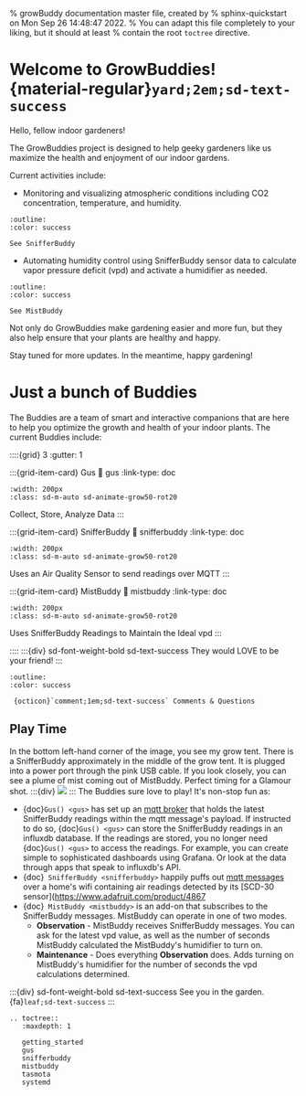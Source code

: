 % growBuddy documentation master file, created by
% sphinx-quickstart on Mon Sep 26 14:48:47 2022.
% You can adapt this file completely to your liking, but it should at least
% contain the root `toctree` directive.

# Welcome to GrowBuddies! {material-regular}`yard;2em;sd-text-success`
Hello, fellow indoor gardeners!

The GrowBuddies project is designed to help geeky gardeners like us maximize the health and enjoyment of our indoor gardens.

Current activities include:
- Monitoring and visualizing atmospheric conditions including CO2 concentration, temperature, and humidity.
```{button-ref} snifferbuddy
:outline:
:color: success

See SnifferBuddy
```
- Automating humidity control using SnifferBuddy sensor data to calculate vapor pressure deficit (vpd) and activate a humidifier as needed.
```{button-ref} mistbuddy
:outline:
:color: success

See MistBuddy
```
Not only do GrowBuddies make gardening easier and more fun, but they also help ensure that your plants are healthy and happy.

Stay tuned for more updates. In the meantime, happy gardening!


# Just a bunch of Buddies
 The Buddies are a team of smart and interactive companions that are here to help you optimize the growth and health of your indoor plants.  The current Buddies include:

::::{grid} 3
:gutter: 1

:::{grid-item-card} Gus
:link: gus
:link-type: doc
```{image} images/hamster.jpg
:width: 200px
:class: sd-m-auto sd-animate-grow50-rot20
```
Collect, Store, Analyze Data
:::

:::{grid-item-card} SnifferBuddy
:link: snifferbuddy
:link-type: doc

```{image} images/dog.jpg
:width: 200px
:class: sd-m-auto sd-animate-grow50-rot20
```
Uses an Air Quality Sensor to send readings over MQTT
:::

:::{grid-item-card} MistBuddy
:link: mistbuddy
:link-type: doc
```{image} images/whale.svg
:width: 200px
:class: sd-m-auto sd-animate-grow50-rot20
```
Uses SnifferBuddy Readings to Maintain the Ideal vpd
:::

::::
:::{div} sd-font-weight-bold sd-text-success
They would LOVE to be your friend!
:::





```{button-link} https://github.com/solarslurpi/GrowBuddies/discussions
:outline:
:color: success

 {octicon}`comment;1em;sd-text-success` Comments & Questions
```

## Play Time
In the bottom left-hand corner of the image, you see my grow tent.  There is a SnifferBuddy approximately in the middle of the grow tent.  It is plugged into a power port through the pink USB cable.  If you look closely, you can see a plume of mist coming out of MistBuddy.  Perfect timing for a Glamour shot.
:::{div}
<img src="https://docs.google.com/drawings/d/e/2PACX-1vTjks0iZHIZyD4VEdOo01_se0jn_CgJu9JUCee-rUhXBmFfykmObBkpqSUFBkOvnIdisiIzygPvDeZa/pub?w=984&amp;h=474&amp;align=middle">
:::
The Buddies sure love to play!  It's non-stop fun as:
- {doc}`Gus() <gus>` has set up an [mqtt broker](http://www.steves-internet-guide.com/mqtt-works/) that holds the latest SnifferBuddy readings within the mqtt message's payload.  If instructed to do so, {doc}`Gus() <gus>` can store the SnifferBuddy readings in an influxdb database.  If the readings are stored, you no longer need {doc}`Gus() <gus>` to access the readings.  For example, you can create simple to sophisticated dashboards using Grafana.  Or look at the data through apps that speak to influxdb's API.
- {doc}` SnifferBuddy <snifferbuddy>` happily puffs out [mqtt messages](mqtt_install) over a home's wifi containing air readings detected by its [SCD-30 sensor](https://www.adafruit.com/product/4867
- {doc}` MistBuddy <mistbuddy>` is an add-on that subscribes to the SnifferBuddy messages.  MistBuddy can operate in one of two modes.
    - **Observation** - MistBuddy receives SnifferBuddy messages.  You can ask for the latest vpd value, as well as the number of seconds MistBuddy calculated the MistBuddy's humidifier to turn on.
    - **Maintenance** - Does everything **Observation** does.  Adds turning on MistBuddy's humidifier for the number of seconds the vpd calculations determined.

:::{div}  sd-font-weight-bold sd-text-success
See you in the garden. {fa}`leaf;sd-text-success`
:::

```{eval-rst}
.. toctree::
   :maxdepth: 1

   getting_started
   gus
   snifferbuddy
   mistbuddy
   tasmota
   systemd
```